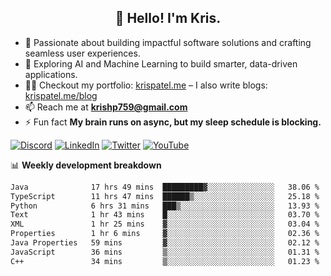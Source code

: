 <h2 align="center">👋 Hello! I'm Kris.</h2>

- 🚀 Passionate about building impactful software solutions and crafting seamless user experiences.<br>
- 🤖 Exploring AI and Machine Learning to build smarter, data-driven applications.<br>
- 👨‍💻 Checkout my portfolio: [krispatel.me](https://krispatel.me) – I also write blogs: [krispatel.me/blog](https://krispatel.me/blog)
- 📫 Reach me at **krishp759@gmail.com**<br>
- ⚡ Fun fact **My brain runs on async, but my sleep schedule is blocking.**

[![Discord](https://img.shields.io/badge/discord-36393e?style=for-the-badge&logo=discord&logoColor=#5865F2)](https://discord.gg/684004012210651146)
[![LinkedIn](https://img.shields.io/badge/linkedin-0072b1?style=for-the-badge&logo=linkedin&logoColor=#0A66C2)](linkedin.com/in/kris-patel-985158250/)
[![Twitter](https://img.shields.io/badge/Twitter-1DA1F2?style=for-the-badge&logo=twitter&logoColor=white)](https://twitter.com/Kris__Logan)
[![YouTube](https://img.shields.io/badge/YouTube-FF0000?style=for-the-badge&logo=youtube&logoColor=white)](https://youtube.com/@krisgenics4404) 

📊 **Weekly development breakdown**
<!--START_SECTION:waka-->

```txt
Java              17 hrs 49 mins  █████████▓░░░░░░░░░░░░░░░   38.06 %
TypeScript        11 hrs 47 mins  ██████▒░░░░░░░░░░░░░░░░░░   25.18 %
Python            6 hrs 31 mins   ███▒░░░░░░░░░░░░░░░░░░░░░   13.93 %
Text              1 hr 43 mins    █░░░░░░░░░░░░░░░░░░░░░░░░   03.70 %
XML               1 hr 25 mins    ▓░░░░░░░░░░░░░░░░░░░░░░░░   03.04 %
Properties        1 hr 6 mins     ▓░░░░░░░░░░░░░░░░░░░░░░░░   02.36 %
Java Properties   59 mins         ▓░░░░░░░░░░░░░░░░░░░░░░░░   02.12 %
JavaScript        36 mins         ▒░░░░░░░░░░░░░░░░░░░░░░░░   01.31 %
C++               34 mins         ▒░░░░░░░░░░░░░░░░░░░░░░░░   01.23 %
```

<!--END_SECTION:waka-->

